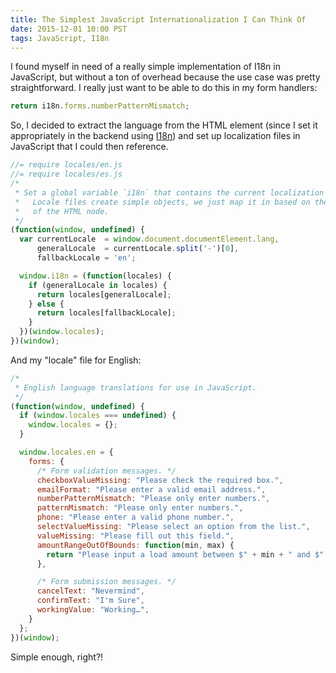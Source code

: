 ```yaml
---
title: The Simplest JavaScript Internationalization I Can Think Of
date: 2015-12-01 10:00 PST
tags: JavaScript, I18n
---
```


I found myself in need of a really simple implementation of I18n in JavaScript, but without a ton of overhead because the use case was pretty straightforward. I really just want to be able to do this in my form handlers:

```js
return i18n.forms.numberPatternMismatch;
```

So, I decided to extract the language from the HTML element (since I set it appropriately in the backend using [I18n](https://github.com/svenfuchs/i18n)) and set up localization files in JavaScript that I could then reference.

```js
//= require locales/en.js
//= require locales/es.js
/*
 * Set a global variable `i18n` that contains the current localization strings.
 *   Locale files create simple objects, we just map it in based on the 'lang' attribute
 *   of the HTML node.
 */
(function(window, undefined) {
  var currentLocale  = window.document.documentElement.lang,
      generalLocale  = currentLocale.split('-')[0],
      fallbackLocale = 'en';

  window.i18n = (function(locales) {
    if (generalLocale in locales) {
      return locales[generalLocale];
    } else {
      return locales[fallbackLocale];
    }
  })(window.locales);
})(window);
```

And my "locale" file for English:

```js
/*
 * English language translations for use in JavaScript.
 */
(function(window, undefined) {
  if (window.locales === undefined) {
    window.locales = {};
  }

  window.locales.en = {
    forms: {
      /* Form validation messages. */
      checkboxValueMissing: "Please check the required box.",
      emailFormat: "Please enter a valid email address.",
      numberPatternMismatch: "Please only enter numbers.",
      patternMismatch: "Please only enter numbers.",
      phone: "Please enter a valid phone number.",
      selectValueMissing: "Please select an option from the list.",
      valueMissing: "Please fill out this field.",
      amountRangeOutOfBounds: function(min, max) {
        return "Please input a load amount between $" + min + " and $" + max + ".";
      },

      /* Form submission messages. */
      cancelText: "Nevermind",
      confirmText: "I'm Sure",
      workingValue: "Working…",
    }
  };
})(window);
```

Simple enough, right?!
